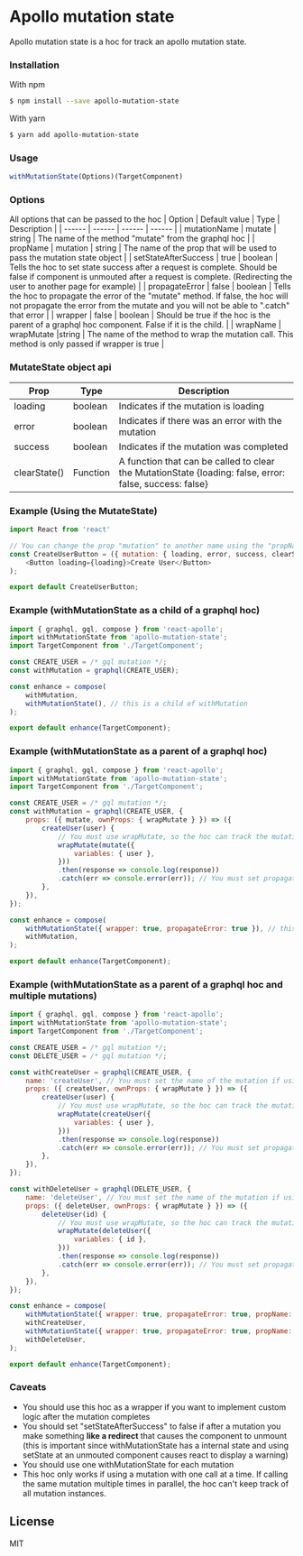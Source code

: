 # Apollo mutation state
Apollo mutation state is a hoc for track an apollo mutation state. 

### Installation
With npm
```sh
$ npm install --save apollo-mutation-state
```

With yarn
```sh
$ yarn add apollo-mutation-state
```

### Usage
```js
withMutationState(Options)(TargetComponent)
```

### Options
All options that can be passed to the hoc
| Option | Default value | Type | Description |
| ------ | ------ | ------ | ------ | 
| mutationName | mutate | string | The name of the method "mutate" from the graphql hoc |
| propName | mutation | string | The name of the prop that will be used to pass the mutation state object |
| setStateAfterSuccess | true | boolean | Tells the hoc to set state success after a request is complete. Should be false if component is unmouted after a request is complete. (Redirecting the user to another page for example) |
| propagateError | false | boolean | Tells the hoc to propagate the error of the "mutate" method. If false, the hoc will not propagate the error from the mutate and you will not be able to ".catch" that error |
| wrapper | false | boolean | Should be true if the hoc is the parent of a graphql hoc component. False if it is the child. |
| wrapName | wrapMutate |string |  The name of the method to wrap the mutation call. This method is only passed if wrapper is true |

### MutateState object api
| Prop  | Type | Description |
| ------ | ------ | ------ | 
| loading | boolean | Indicates if the mutation is loading |
| error | boolean | Indicates if there was an error with the mutation |
| success | boolean | Indicates if the mutation was completed |
| clearState() | Function | A function that can be called to clear the MutationState {loading: false, error: false, success: false} |

### Example (Using the MutateState)
```js
import React from 'react'

// You can change the prop "mutation" to another name using the "propName" option
const CreateUserButton = ({ mutation: { loading, error, success, clearState } }) => (
    <Button loading={loading}>Create User</Button>
);

export default CreateUserButton;
```

### Example (withMutationState as a child of a graphql hoc)
```js
import { graphql, gql, compose } from 'react-apollo';
import withMutationState from 'apollo-mutation-state';
import TargetComponent from './TargetComponent';

const CREATE_USER = /* gql mutation */;
const withMutation = graphql(CREATE_USER);

const enhance = compose(
    withMutation,
    withMutationState(), // this is a child of withMutation
);

export default enhance(TargetComponent);
```

### Example (withMutationState as a parent of a graphql hoc)
```js
import { graphql, gql, compose } from 'react-apollo';
import withMutationState from 'apollo-mutation-state';
import TargetComponent from './TargetComponent';

const CREATE_USER = /* gql mutation */;
const withMutation = graphql(CREATE_USER, {
    props: ({ mutate, ownProps: { wrapMutate } }) => ({
        createUser(user) {
            // You must use wrapMutate, so the hoc can track the mutation state
            wrapMutate(mutate({
                variables: { user },
            }))
            .then(response => console.log(response))
            .catch(err => console.error(err)); // You must set propagateError if you want to catch errors
        },
    }),
});

const enhance = compose(
    withMutationState({ wrapper: true, propagateError: true }), // this is a parent of withMutation
    withMutation,
);

export default enhance(TargetComponent);
```

### Example (withMutationState as a parent of a graphql hoc and multiple mutations)
```js
import { graphql, gql, compose } from 'react-apollo';
import withMutationState from 'apollo-mutation-state';
import TargetComponent from './TargetComponent';

const CREATE_USER = /* gql mutation */;
const DELETE_USER = /* gql mutation */;

const withCreateUser = graphql(CREATE_USER, {
    name: 'createUser', // You must set the name of the mutation if using multiple mutations <https://www.learnapollo.com/tutorial-react/react-06/>.
    props: ({ createUser, ownProps: { wrapMutate } }) => ({
        createUser(user) {
            // You must use wrapMutate, so the hoc can track the mutation state
            wrapMutate(createUser({
                variables: { user },
            }))
            .then(response => console.log(response))
            .catch(err => console.error(err)); // You must set propagateError if you want to catch errors
        },
    }),
});

const withDeleteUser = graphql(DELETE_USER, {
    name: 'deleteUser', // You must set the name of the mutation if using multiple mutations <https://www.learnapollo.com/tutorial-react/react-06/>.
    props: ({ deleteUser, ownProps: { wrapMutate } }) => ({
        deleteUser(id) {
            // You must use wrapMutate, so the hoc can track the mutation state
            wrapMutate(deleteUser({
                variables: { id },
            }))
            .then(response => console.log(response))
            .catch(err => console.error(err)); // You must set propagateError if you want to catch errors
        },
    }),
});

const enhance = compose(
    withMutationState({ wrapper: true, propagateError: true, propName: 'createUserState' }), // this is a parent of withMutation
    withCreateUser,
    withMutationState({ wrapper: true, propagateError: true, propName: 'deleteUserState' }),
    withDeleteUser,
);

export default enhance(TargetComponent);
```

### Caveats

* You should use this hoc as a wrapper if you want to implement custom logic after the mutation completes
* You should set "setStateAfterSuccess" to false if after a mutation you make something **like a redirect** that causes the component to unmount (this is important since withMutationState has a internal state and using setState at an unmouted component causes react to display a warning)
* You should use one withMutationState for each mutation
* This hoc only works if using a mutation with one call at a time. If calling the same mutation multiple times in parallel, the hoc can't keep track of all mutation instances.

License
----

MIT